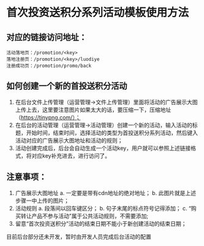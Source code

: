 # 首次投资送积分系列活动模板使用方法

## 对应的链接访问地址：
```
活动落地页：/promotion/<key>
落地注册页：/promotion/<key>/luodiye
注册成功页：/promotion/promo/back
```

## 如何创建一个新的首投送积分活动
1. 在后台文件上传管理（运营管理->文件上传管理）里面将活动的广告展示大图上传上去，这里要注意图片如果太大的话，要压缩一下，压缩地址（https://tinypng.com/）；
2. 在后台的活动管理（运营管理->活动管理）创建一个新的活动，输入活动的标题，开始时间，结束时间，选择活动的类型为首投送积分系列活动，然后键入活动对应的广告展示大图地址和活动的规则；
3. 活动创建完成后，后台会自动生成一个活动key，用户就可以参照上述链接格式，将对应key补充进去，进行访问了。

## 注意事项：
1. 广告展示大图地址
    a. 一定要是带有cdn地址的绝对地址；
    b. 此图片就是上述步骤一中上传的图片；
2. 活动规则
    a. 段落间以回车键区分；
    b. 句子末尾的标点符号记得添加；
    c. “购买转让产品不参与活动”属于公共活动规则，不需要添加;
3. 留意“首次投资送积分”活动的结束日期不能小于新创建活动的结束日期；

目前后台部分还未开发，暂时由开发人员完成后台活动的配置